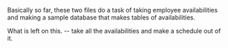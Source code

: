 Basically so far, these two files do a task of taking employee availabilities and making a sample database that makes tables of availabilities. 

What is left on this. -- take all the availabilities and make a schedule out of it.
